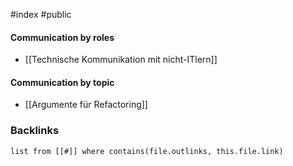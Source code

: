 #index #public

#### Communication by roles
- [[Technische Kommunikation mit nicht-ITlern]]

#### Communication by topic
- [[Argumente für Refactoring]]

### Backlinks
```dataview 
list from [[#]] where contains(file.outlinks, this.file.link)
```

